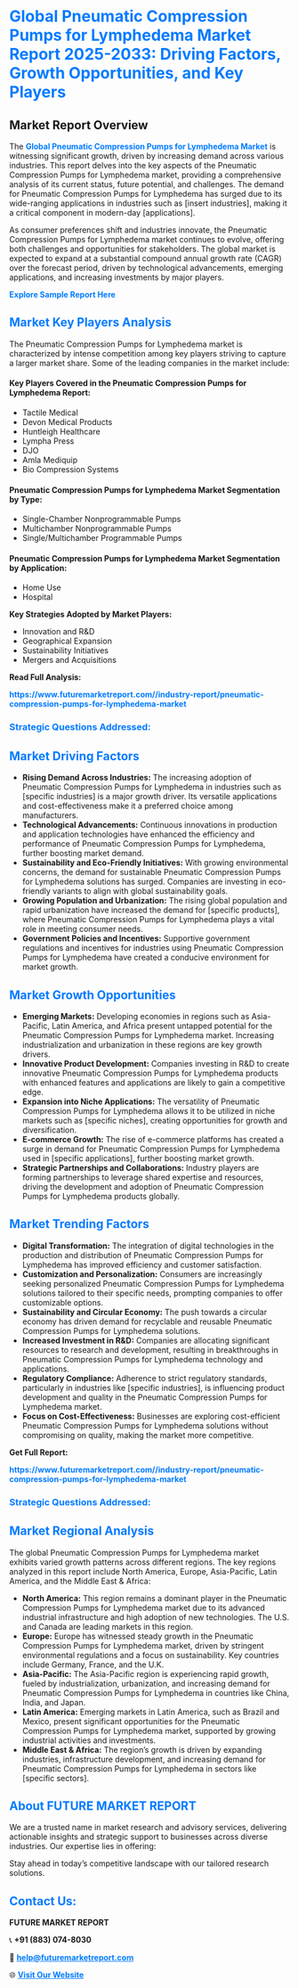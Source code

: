 <h1 style="color: #007BFF;">Global Pneumatic Compression Pumps for Lymphedema Market Report 2025-2033: Driving Factors, Growth Opportunities, and Key Players</h1>

<section id="overview">
<h2>Market Report Overview</h2>
<p>The <a href="https://www.futuremarketreport.com//industry-report/pneumatic-compression-pumps-for-lymphedema-market" style="color: #007BFF; text-decoration: none;"><strong>Global Pneumatic Compression Pumps for Lymphedema Market</strong></a> is witnessing significant growth, driven by increasing demand across various industries. This report delves into the key aspects of the Pneumatic Compression Pumps for Lymphedema market, providing a comprehensive analysis of its current status, future potential, and challenges. The demand for Pneumatic Compression Pumps for Lymphedema has surged due to its wide-ranging applications in industries such as [insert industries], making it a critical component in modern-day [applications].</p>
<p>As consumer preferences shift and industries innovate, the Pneumatic Compression Pumps for Lymphedema market continues to evolve, offering both challenges and opportunities for stakeholders. The global market is expected to expand at a substantial compound annual growth rate (CAGR) over the forecast period, driven by technological advancements, emerging applications, and increasing investments by major players.</p>
</section>

<section id="overview">
<p><a href="https://www.futuremarketreport.com//request-sample/reportId=59142" style="color: #007BFF; text-decoration: none;"><strong>Explore Sample Report Here</strong></a></p>
</section>

<section id="key-players">
<h2 style="color: #007BFF;">Market Key Players Analysis</h2>
<p>The Pneumatic Compression Pumps for Lymphedema market is characterized by intense competition among key players striving to capture a larger market share. Some of the leading companies in the market include:</p>
<h4>Key Players Covered in the Pneumatic Compression Pumps for Lymphedema Report:</h4>
<ul><li>Tactile Medical</li><li>Devon Medical Products</li><li>Huntleigh Healthcare</li><li>Lympha Press</li><li>DJO</li><li>Amla Mediquip</li><li>Bio Compression Systems</li></ul>
<h4>Pneumatic Compression Pumps for Lymphedema Market Segmentation by Type:</h4>
<ul><li>Single-Chamber Nonprogrammable Pumps</li><li>Multichamber Nonprogrammable Pumps</li><li>Single/Multichamber Programmable Pumps</li></ul>

<h4>Pneumatic Compression Pumps for Lymphedema Market Segmentation by Application:</h4>
<ul><li>Home Use</li><li>Hospital</li></ul>
<p><strong>Key Strategies Adopted by Market Players:</strong></p>
<ul>
<li>Innovation and R&D</li>
<li>Geographical Expansion</li>
<li>Sustainability Initiatives</li>
<li>Mergers and Acquisitions</li>
</ul>
</section>

<section>
<p><strong>Read Full Analysis: </strong></p><a href="https://www.futuremarketreport.com//industry-report/pneumatic-compression-pumps-for-lymphedema-market" style="color: #007BFF; text-decoration: none;"><strong>https://www.futuremarketreport.com//industry-report/pneumatic-compression-pumps-for-lymphedema-market</strong></a>
<h3 style="color: #007BFF;">Strategic Questions Addressed:</h3>
</section>

<section id="driving-factors">
<h2 style="color: #007BFF;">Market Driving Factors</h2>
<ul>
<li><strong>Rising Demand Across Industries:</strong> The increasing adoption of Pneumatic Compression Pumps for Lymphedema in industries such as [specific industries] is a major growth driver. Its versatile applications and cost-effectiveness make it a preferred choice among manufacturers.</li>
<li><strong>Technological Advancements:</strong> Continuous innovations in production and application technologies have enhanced the efficiency and performance of Pneumatic Compression Pumps for Lymphedema, further boosting market demand.</li>
<li><strong>Sustainability and Eco-Friendly Initiatives:</strong> With growing environmental concerns, the demand for sustainable Pneumatic Compression Pumps for Lymphedema solutions has surged. Companies are investing in eco-friendly variants to align with global sustainability goals.</li>
<li><strong>Growing Population and Urbanization:</strong> The rising global population and rapid urbanization have increased the demand for [specific products], where Pneumatic Compression Pumps for Lymphedema plays a vital role in meeting consumer needs.</li>
<li><strong>Government Policies and Incentives:</strong> Supportive government regulations and incentives for industries using Pneumatic Compression Pumps for Lymphedema have created a conducive environment for market growth.</li>
</ul>
</section>

<section id="growth-opportunities">
<h2 style="color: #007BFF;">Market Growth Opportunities</h2>
<ul>
<li><strong>Emerging Markets:</strong> Developing economies in regions such as Asia-Pacific, Latin America, and Africa present untapped potential for the Pneumatic Compression Pumps for Lymphedema market. Increasing industrialization and urbanization in these regions are key growth drivers.</li>
<li><strong>Innovative Product Development:</strong> Companies investing in R&D to create innovative Pneumatic Compression Pumps for Lymphedema products with enhanced features and applications are likely to gain a competitive edge.</li>
<li><strong>Expansion into Niche Applications:</strong> The versatility of Pneumatic Compression Pumps for Lymphedema allows it to be utilized in niche markets such as [specific niches], creating opportunities for growth and diversification.</li>
<li><strong>E-commerce Growth:</strong> The rise of e-commerce platforms has created a surge in demand for Pneumatic Compression Pumps for Lymphedema used in [specific applications], further boosting market growth.</li>
<li><strong>Strategic Partnerships and Collaborations:</strong> Industry players are forming partnerships to leverage shared expertise and resources, driving the development and adoption of Pneumatic Compression Pumps for Lymphedema products globally.</li>
</ul>
</section>

<section id="trending-factors">
<h2 style="color: #007BFF;">Market Trending Factors</h2>
<ul>
<li><strong>Digital Transformation:</strong> The integration of digital technologies in the production and distribution of Pneumatic Compression Pumps for Lymphedema has improved efficiency and customer satisfaction.</li>
<li><strong>Customization and Personalization:</strong> Consumers are increasingly seeking personalized Pneumatic Compression Pumps for Lymphedema solutions tailored to their specific needs, prompting companies to offer customizable options.</li>
<li><strong>Sustainability and Circular Economy:</strong> The push towards a circular economy has driven demand for recyclable and reusable Pneumatic Compression Pumps for Lymphedema solutions.</li>
<li><strong>Increased Investment in R&D:</strong> Companies are allocating significant resources to research and development, resulting in breakthroughs in Pneumatic Compression Pumps for Lymphedema technology and applications.</li>
<li><strong>Regulatory Compliance:</strong> Adherence to strict regulatory standards, particularly in industries like [specific industries], is influencing product development and quality in the Pneumatic Compression Pumps for Lymphedema market.</li>
<li><strong>Focus on Cost-Effectiveness:</strong> Businesses are exploring cost-efficient Pneumatic Compression Pumps for Lymphedema solutions without compromising on quality, making the market more competitive.</li>
</ul>
</section>

<section>
<p><strong>Get Full Report: </strong></p><a href="https://www.futuremarketreport.com//industry-report/pneumatic-compression-pumps-for-lymphedema-market" style="color: #007BFF; text-decoration: none;"><strong>https://www.futuremarketreport.com//industry-report/pneumatic-compression-pumps-for-lymphedema-market</strong></a>
<h3 style="color: #007BFF;">Strategic Questions Addressed:</h3>
</section>


<section id="regional-analysis">
<h2 style="color: #007BFF;">Market Regional Analysis</h2>
<p>The global Pneumatic Compression Pumps for Lymphedema market exhibits varied growth patterns across different regions. The key regions analyzed in this report include North America, Europe, Asia-Pacific, Latin America, and the Middle East & Africa:</p>
<ul>
<li><strong>North America:</strong> This region remains a dominant player in the Pneumatic Compression Pumps for Lymphedema market due to its advanced industrial infrastructure and high adoption of new technologies. The U.S. and Canada are leading markets in this region.</li>
<li><strong>Europe:</strong> Europe has witnessed steady growth in the Pneumatic Compression Pumps for Lymphedema market, driven by stringent environmental regulations and a focus on sustainability. Key countries include Germany, France, and the U.K.</li>
<li><strong>Asia-Pacific:</strong> The Asia-Pacific region is experiencing rapid growth, fueled by industrialization, urbanization, and increasing demand for Pneumatic Compression Pumps for Lymphedema in countries like China, India, and Japan.</li>
<li><strong>Latin America:</strong> Emerging markets in Latin America, such as Brazil and Mexico, present significant opportunities for the Pneumatic Compression Pumps for Lymphedema market, supported by growing industrial activities and investments.</li>
<li><strong>Middle East & Africa:</strong> The region’s growth is driven by expanding industries, infrastructure development, and increasing demand for Pneumatic Compression Pumps for Lymphedema in sectors like [specific sectors].</li>
</ul>
</section>

<footer>
<h2 style="color: #007BFF;">About FUTURE MARKET REPORT</h2>
<p>We are a trusted name in market research and advisory services, delivering actionable insights and strategic support to businesses across diverse industries. Our expertise lies in offering:</p>

<p>Stay ahead in today’s competitive landscape with our tailored research solutions.</p>

<h2 style="color: #007BFF;">Contact Us:</h2>
<p><strong>FUTURE MARKET REPORT</strong></p>
<p>📞 <strong>+91 (883) 074-8030</strong></p>
<p>📧 <strong><a href="mailto:help@futuremarketreport.com" style="color: #007BFF;">help@futuremarketreport.com</a></strong></p>
<p>🌐 <strong><a href="https://www.futuremarketreport.com/" style="color: #007BFF;">Visit Our Website</a></strong></p>
</footer>